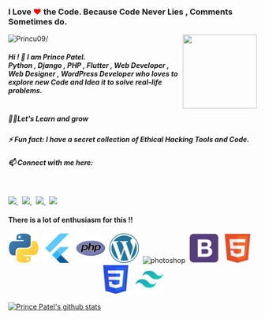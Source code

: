### I Love <span style="color:red">❤</span> the Code. Because Code Never Lies , Comments Sometimes do.

<img align ="right" src = "https://princu09.github.io/nfwebbuilder/img/logo.png" width="150" height="150">

<p align="left"> <img src=https://komarev.com/ghpvc/?username=princu09&color=orange alt=Princu09/></p>


##### Hi ! 👋 I am Prince Patel.<br>Python , Django , PHP , Flutter , Web Developer , Web Designer , WordPress Developer who loves to explore new Code and Idea it to solve real-life problems.<br /><br>

##### 👨‍💻Let's Learn and grow<br />
##### ⚡ Fun fact: I have a secret collection of Ethical Hacking Tools and Code. <br />
##### 📫 Connect with me here:<br />
 <br />
 <p>
  <a href="https://www.instagram.com/princu09">
    <img src="https://img.shields.io/badge/princu.09-386938188?style=flat&logo=instagram&color=black">
  </a> &nbsp; 
  <a href="https://twitter.com/princu09">
    <img src="https://img.shields.io/badge/@princu09-30302f?style=flat&logo=twitter&color=black">
  </a>&nbsp; 
  <a href="https://github.com/princu09">
    <img src="https://img.shields.io/badge/@princu09-30302f?style=flat&logo=github&color=black">
  </a>&nbsp;
    <a href="https://www.t.me/proghub09">
    <img src="https://img.shields.io/badge/ProgHub09-386938188?style=flat&logo=telegram&color=black">
  </a>
</p>


#### There is a lot of enthusiasm for this !!

<p align="center"><img src=https://github.com/princu09/princu09/blob/master/icons/python.png?raw=true alt=python width="60" height="60"/>&nbsp;&nbsp;<img src=https://github.com/princu09/princu09/blob/master/icons/flutter.png?raw=true alt=flutter width="60" height="60"/>&nbsp;&nbsp;<img src=https://github.com/princu09/princu09/blob/master/icons/php.png?raw=true alt=php width="60" height="60"/>&nbsp;&nbsp;<img src=https://github.com/princu09/princu09/blob/master/icons/wordpress.png?raw=true alt=wordpress width="60" height="60"/>&nbsp;&nbsp;<img src=https://github.com/princu09/princu09/blob/master/icons/photoshop.png?raw=true alt=photoshop width="60" height="60"/>&nbsp;&nbsp;<img src=https://github.com/princu09/princu09/blob/master/icons/bootstrap.png?raw=true alt=bootstrap width="60" height="60"/>&nbsp;&nbsp;<img src=https://github.com/princu09/princu09/blob/master/icons/html.png?raw=true alt=html width="60" height="60"/>&nbsp;&nbsp;<img src=https://github.com/princu09/princu09/blob/master/icons/css.png?raw=true alt=css width="60" height="60"/>&nbsp;&nbsp;<img src=https://github.com/princu09/princu09/blob/master/icons/tailwinds.png?raw=true alt=tailwinds width="60" height="60"/>   

[![Prince Patel's github stats](https://github-readme-stats.vercel.app/api?username=princu09)](https://github.com/princu09/)
